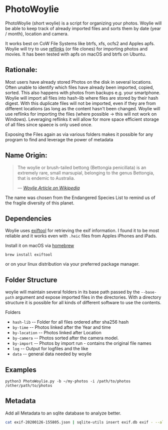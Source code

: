 # PhotoWoylie

PhotoWoylie (short woylie) is a script for organizing your photos. Woylie will be able to keep track of already imported
files and sorts them by date (year / month), location and camera.

It works best on CoW File Systems like btrfs, xfs, ocfs2 and Apples apfs. Woylie will try to use 
[reflinks](https://dev.to/robogeek/reflinks-vs-symlinks-vs-hard-links-and-how-they-can-help-machine-learning-projects-1cj4)
(or file clones) for importing photos and movies. It has been tested with apfs on macOS and btrfs on Ubuntu.

## Rationale:

Most users have already stored Photos on the disk in several locations. Often unable to identify which files have 
already been imported, copied, sorted. This also happens with photos from backups e.g. your smartphone. Woylie will 
import all files into hash-lib where files are stored by their hash digest. With this duplicate files will not be 
imported, even if they are from different locations (as long as the content hasn't been changed. Woylie will use 
reflinks for importing the files (where possible -> this will not work on Windows). Leveraging reflinks it will allow 
for more space efficient storage of all files since spaece is only used once. 

Exposing the Files again as via various folders makes it possible for any program to find and leverage the power of 
metadata

## Name Origin:

> The woylie or brush-tailed bettong (Bettongia penicillata) is an extremely rare, small marsupial, belonging to the
genus Bettongia, that is endemic to Australia.
>
> &mdash; <cite> [Woylie Article on Wikipedia](https://en.wikipedia.org/wiki/Woylie)</cite>

The name was chosen from the Endangered Species List to remind us of the fragile diversity of this planet.

## Dependencies 

Woylie uses [exiftool](https://exiftool.org/) for retrieving the exif information. I found it to be most reliable and 
it works even with `.heic` files from Apples iPhones and iPads. 

Install it on macOS via [homebrew](https://brew.sh/)
```
brew install exiftool
```
or on your linux distribution via your preferred package manager. 

## Folder Structure

woylie will maintain several folders in its base path passed by the `--base-path` argument and expose imported files 
in the directories. With a directory structure it is possible for all kinds of different software to use the contents.

Folders
 - `hash-lib` -- Folder for all files ordered after sha256 hash
 - `by-time` -- Photos linked after the Year and time
 - `by-location` -- Photos linked after Location
 - `by-camera` -- Photos sorted after the camera model.
 - `by-import` -- Photos by import run - contains the original file names
 - `log` -- Output for logfiles and the like
 - `data` -- general data needed by woylie

## Examples

```
python3 PhotoWoylie.py -b ~/my-photos -i /path/to/photos /other/path/to/photos
```


## Metadata

Add all Metadata to an sqlite database to analyze better.
```bash
cat exif-20200126-155805.json | sqlite-utils insert exif.db exif - --alter --pk FileName 
```
